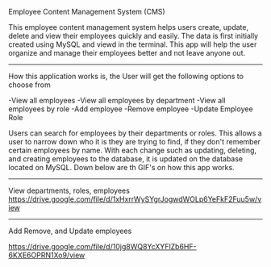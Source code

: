 Employee Content Management System (CMS)

This employee content management system helps users create, update, delete and view their employees quickly and easily.  The data is first initially created using MySQL and viewd in the terminal.  This app will help the user organize and manage their employees better and not leave anyone out.


*****
How this application works is, the User will get the following options to choose from

-View all employees
-View all employees by department
-View all employees by role
-Add employee
-Remove employee
-Update Employee Role

Users can search for employees by their departments or roles.  This allows a user to narrow down who it is they are trying to find, if they don't remember certain employees by name.  With each change such as updating, deleting, and creating employees to the database, it is updated on the database located on MySQL.  Down below are th GIF's on how this app works.

*****
View departments, roles, employees
https://drive.google.com/file/d/1xHxrrWySYgrJogwdWOLp6YeFkF2Fuu5w/view


*****
Add Remove, and Update employees

https://drive.google.com/file/d/10jg8WQ8YcXYFlZb6HF-6KXE6OPRN1Xo9/view
 
